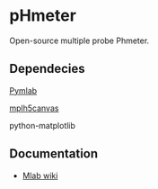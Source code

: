 # pHmeter

Open-source multiple probe Phmeter. 

## Dependecies

[Pymlab](https://github.com/MLAB-project/pymlab)

[mplh5canvas](https://pypi.python.org/pypi/mplh5canvas)

python-matplotlib

## Documentation

* [Mlab wiki](http://wiki.mlab.cz/doku.php?id=en:phmet)


